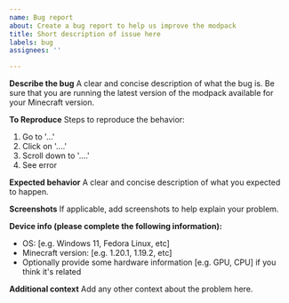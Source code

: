 ```yaml
---
name: Bug report
about: Create a bug report to help us improve the modpack
title: Short description of issue here
labels: bug
assignees: ''

---
```


**Describe the bug**
A clear and concise description of what the bug is. Be sure that you are running the latest version of the modpack available for your Minecraft version.

**To Reproduce**
Steps to reproduce the behavior:
1. Go to '...'
2. Click on '....'
3. Scroll down to '....'
4. See error

**Expected behavior**
A clear and concise description of what you expected to happen.

**Screenshots**
If applicable, add screenshots to help explain your problem.

**Device info (please complete the following information):**
 - OS: [e.g. Windows 11, Fedora Linux, etc]
 - Minecraft version: [e.g. 1.20.1, 1.19.2, etc]
 - Optionally provide some hardware information [e.g. GPU, CPU] if you think it's related

**Additional context**
Add any other context about the problem here.
